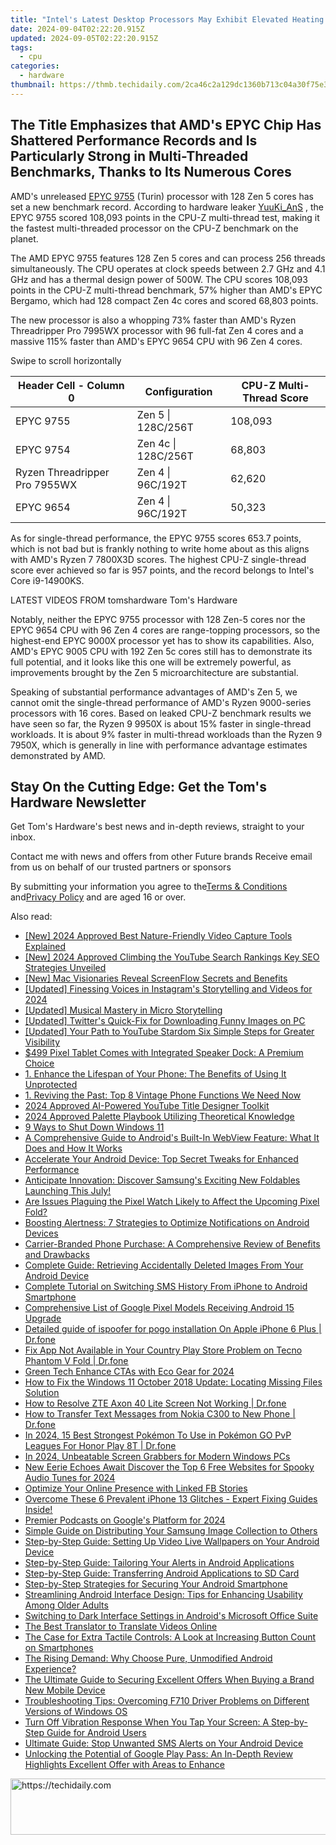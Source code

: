 ```yaml
---
title: "Intel's Latest Desktop Processors May Exhibit Elevated Heating Issues: Maximum Operational Temps Increased?"
date: 2024-09-04T02:22:20.915Z
updated: 2024-09-05T02:22:20.915Z
tags:
  - cpu
categories:
  - hardware
thumbnail: https://thmb.techidaily.com/2ca46c2a129dc1360b713c04a30f75e3e36c2cb0f971400d44a0a7430d69515d.jpg
---
```


## The Title Emphasizes that AMD's EPYC Chip Has Shattered Performance Records and Is Particularly Strong in Multi-Threaded Benchmarks, Thanks to Its Numerous Cores

AMD's unreleased [EPYC 9755](https://www.tomshardware.com/pc-components/cpus/amd-announces-3nm-epyc-turin-launching-with-192-cores-and-384-threads-in-second-half-of-2024-54x-faster-than-intel-xeon-in-ai-workload) (Turin) processor with 128 Zen 5 cores has set a new benchmark record. According to hardware leaker [YuuKi_AnS](https://x.com/yuuki%5Fans/status/1816185684753015066) , the EPYC 9755 scored 108,093 points in the CPU-Z multi-thread test, making it the fastest multi-threaded processor on the CPU-Z benchmark on the planet.

 The AMD EPYC 9755 features 128 Zen 5 cores and can process 256 threads simultaneously. The CPU operates at clock speeds between 2.7 GHz and 4.1 GHz and has a thermal design power of 500W. The CPU scores 108,093 points in the CPU-Z multi-thread benchmark, 57% higher than AMD's EPYC Bergamo, which had 128 compact Zen 4c cores and scored 68,803 points.

 The new processor is also a whopping 73% faster than AMD's Ryzen Threadripper Pro 7995WX processor with 96 full-fat Zen 4 cores and a massive 115% faster than AMD's EPYC 9654 CPU with 96 Zen 4 cores.

 Swipe to scroll horizontally

| Header Cell - Column 0        | Configuration       | CPU-Z Multi-Thread Score |
| ----------------------------- | ------------------- | ------------------------ |
| EPYC 9755                     | Zen 5 \| 128C/256T  | 108,093                  |
| EPYC 9754                     | Zen 4c \| 128C/256T | 68,803                   |
| Ryzen Threadripper Pro 7955WX | Zen 4 \| 96C/192T   | 62,620                   |
| EPYC 9654                     | Zen 4 \| 96C/192T   | 50,323                   |

 As for single-thread performance, the EPYC 9755 scores 653.7 points, which is not bad but is frankly nothing to write home about as this aligns with AMD's Ryzen 7 7800X3D scores. The highest CPU-Z single-thread score ever achieved so far is 957 points, and the record belongs to Intel's Core i9-14900KS.

 LATEST VIDEOS FROM tomshardware Tom's Hardware

 Notably, neither the EPYC 9755 processor with 128 Zen-5 cores nor the EPYC 9654 CPU with 96 Zen 4 cores are range-topping processors, so the highest-end EPYC 9000X processor yet has to show its capabilities. Also, AMD's EPYC 9005 CPU with 192 Zen 5c cores still has to demonstrate its full potential, and it looks like this one will be extremely powerful, as improvements brought by the Zen 5 microarchitecture are substantial.

 Speaking of substantial performance advantages of AMD's Zen 5, we cannot omit the single-thread performance of AMD's Ryzen 9000-series processors with 16 cores. Based on leaked CPU-Z benchmark results we have seen so far, the Ryzen 9 9950X is about 15% faster in single-thread workloads. It is about 9% faster in multi-thread workloads than the Ryzen 9 7950X, which is generally in line with performance advantage estimates demonstrated by AMD.

## Stay On the Cutting Edge: Get the Tom's Hardware Newsletter

 Get Tom's Hardware's best news and in-depth reviews, straight to your inbox.

 Contact me with news and offers from other Future brands  Receive email from us on behalf of our trusted partners or sponsors

 By submitting your information you agree to the[Terms & Conditions](https://futureplc.com/terms-conditions/) and[Privacy Policy](https://futureplc.com/privacy-policy/) and are aged 16 or over.


<ins class="adsbygoogle"
     style="display:block"
     data-ad-format="autorelaxed"
     data-ad-client="ca-pub-7571918770474297"
     data-ad-slot="1223367746"></ins>



<ins class="adsbygoogle"
     style="display:block"
     data-ad-client="ca-pub-7571918770474297"
     data-ad-slot="8358498916"
     data-ad-format="auto"
     data-full-width-responsive="true"></ins>

<span class="atpl-alsoreadstyle">Also read:</span>
<div><ul>
<li><a href="https://remote-screen-capture.techidaily.com/new-2024-approved-best-nature-friendly-video-capture-tools-explained/"><u>[New] 2024 Approved  Best Nature-Friendly Video Capture Tools Explained</u></a></li>
<li><a href="https://facebook-record-videos.techidaily.com/new-2024-approved-climbing-the-youtube-search-rankings-key-seo-strategies-unveiled/"><u>[New] 2024 Approved  Climbing the YouTube Search Rankings  Key SEO Strategies Unveiled</u></a></li>
<li><a href="https://desktop-recording.techidaily.com/new-mac-visionaries-reveal-screenflow-secrets-and-benefits/"><u>[New] Mac Visionaries Reveal ScreenFlow Secrets and Benefits</u></a></li>
<li><a href="https://instagram-video-files.techidaily.com/updated-finessing-voices-in-instagrams-storytelling-and-videos-for-2024/"><u>[Updated] Finessing Voices in Instagram's Storytelling and Videos for 2024</u></a></li>
<li><a href="https://extra-guidance.techidaily.com/updated-musical-mastery-in-micro-storytelling/"><u>[Updated] Musical Mastery in Micro Storytelling</u></a></li>
<li><a href="https://twitter-videos.techidaily.com/updated-twitters-quick-fix-for-downloading-funny-images-on-pc/"><u>[Updated] Twitter's Quick-Fix for Downloading Funny Images on PC</u></a></li>
<li><a href="https://youtube-web.techidaily.com/ed-your-path-to-youtube-stardom-six-simple-steps-for-greater-visibility/"><u>[Updated] Your Path to YouTube Stardom  Six Simple Steps for Greater Visibility</u></a></li>
<li><a href="https://hardware-help.techidaily.com/499-pixel-tablet-comes-with-integrated-speaker-dock-a-premium-choice/"><u>$499 Pixel Tablet Comes with Integrated Speaker Dock: A Premium Choice</u></a></li>
<li><a href="https://hardware-help.techidaily.com/1-enhance-the-lifespan-of-your-phone-the-benefits-of-using-it-unprotected/"><u>1. Enhance the Lifespan of Your Phone: The Benefits of Using It Unprotected</u></a></li>
<li><a href="https://hardware-help.techidaily.com/1-reviving-the-past-top-8-vintage-phone-functions-we-need-now/"><u>1. Reviving the Past: Top 8 Vintage Phone Functions We Need Now</u></a></li>
<li><a href="https://extra-lessons.techidaily.com/2024-approved-ai-powered-youtube-title-designer-toolkit/"><u>2024 Approved  AI-Powered YouTube Title Designer Toolkit</u></a></li>
<li><a href="https://extra-approaches.techidaily.com/2024-approved-palette-playbook-utilizing-theoretical-knowledge/"><u>2024 Approved  Palette Playbook  Utilizing Theoretical Knowledge</u></a></li>
<li><a href="https://win11.techidaily.com/9-ways-to-shut-down-windows-11/"><u>9 Ways to Shut Down Windows 11</u></a></li>
<li><a href="https://hardware-help.techidaily.com/a-comprehensive-guide-to-androids-built-in-webview-feature-what-it-does-and-how-it-works/"><u>A Comprehensive Guide to Android's Built-In WebView Feature: What It Does and How It Works</u></a></li>
<li><a href="https://hardware-help.techidaily.com/accelerate-your-android-device-top-secret-tweaks-for-enhanced-performance/"><u>Accelerate Your Android Device: Top Secret Tweaks for Enhanced Performance</u></a></li>
<li><a href="https://hardware-help.techidaily.com/anticipate-innovation-discover-samsungs-exciting-new-foldables-launching-this-july/"><u>Anticipate Innovation: Discover Samsung's Exciting New Foldables Launching This July!</u></a></li>
<li><a href="https://hardware-help.techidaily.com/are-issues-plaguing-the-pixel-watch-likely-to-affect-the-upcoming-pixel-fold/"><u>Are Issues Plaguing the Pixel Watch Likely to Affect the Upcoming Pixel Fold?</u></a></li>
<li><a href="https://hardware-help.techidaily.com/boosting-alertness-7-strategies-to-optimize-notifications-on-android-devices/"><u>Boosting Alertness: 7 Strategies to Optimize Notifications on Android Devices</u></a></li>
<li><a href="https://hardware-help.techidaily.com/carrier-branded-phone-purchase-a-comprehensive-review-of-benefits-and-drawbacks/"><u>Carrier-Branded Phone Purchase: A Comprehensive Review of Benefits and Drawbacks</u></a></li>
<li><a href="https://hardware-help.techidaily.com/complete-guide-retrieving-accidentally-deleted-images-from-your-android-device/"><u>Complete Guide: Retrieving Accidentally Deleted Images From Your Android Device</u></a></li>
<li><a href="https://hardware-help.techidaily.com/complete-tutorial-on-switching-sms-history-from-iphone-to-android-smartphone/"><u>Complete Tutorial on Switching SMS History From iPhone to Android Smartphone</u></a></li>
<li><a href="https://hardware-help.techidaily.com/comprehensive-list-of-google-pixel-models-receiving-android-15-upgrade/"><u>Comprehensive List of Google Pixel Models Receiving Android 15 Upgrade</u></a></li>
<li><a href="https://ios-pokemon-go.techidaily.com/detailed-guide-of-ispoofer-for-pogo-installation-on-apple-iphone-6-plus-drfone-by-drfone-virtual-ios/"><u>Detailed guide of ispoofer for pogo installation On Apple iPhone 6 Plus | Dr.fone</u></a></li>
<li><a href="https://howto.techidaily.com/fix-app-not-available-in-your-country-play-store-problem-on-tecno-phantom-v-fold-drfone-by-drfone-fix-android-problems-fix-android-problems/"><u>Fix App Not Available in Your Country Play Store Problem on Tecno Phantom V Fold | Dr.fone</u></a></li>
<li><a href="https://youtube-stream.techidaily.com/green-tech-enhance-ctas-with-eco-gear-for-2024/"><u>Green Tech  Enhance CTAs with Eco Gear for 2024</u></a></li>
<li><a href="https://techtrends.techidaily.com/how-to-fix-the-windows-11-october-2018-update-locating-missing-files-solution/"><u>How to Fix the Windows 11 October 2018 Update: Locating Missing Files Solution</u></a></li>
<li><a href="https://fix-guide.techidaily.com/how-to-resolve-zte-axon-40-lite-screen-not-working-drfone-by-drfone-fix-android-problems-fix-android-problems/"><u>How to Resolve ZTE Axon 40 Lite Screen Not Working | Dr.fone</u></a></li>
<li><a href="https://android-transfer.techidaily.com/how-to-transfer-text-messages-from-nokia-c300-to-new-phone-drfone-by-drfone-transfer-from-android-transfer-from-android/"><u>How to Transfer Text Messages from Nokia C300 to New Phone | Dr.fone</u></a></li>
<li><a href="https://pokemon-go-android.techidaily.com/in-2024-15-best-strongest-pokemon-to-use-in-pokemon-go-pvp-leagues-for-honor-play-8t-drfone-by-drfone-virtual-android/"><u>In 2024, 15 Best Strongest Pokémon To Use in Pokémon GO PvP Leagues For Honor Play 8T | Dr.fone</u></a></li>
<li><a href="https://video-capture.techidaily.com/in-2024-unbeatable-screen-grabbers-for-modern-windows-pcs/"><u>In 2024, Unbeatable Screen Grabbers for Modern Windows PCs</u></a></li>
<li><a href="https://voice-adjusting.techidaily.com/new-eerie-echoes-await-discover-the-top-6-free-websites-for-spooky-audio-tunes-for-2024/"><u>New Eerie Echoes Await Discover the Top 6 Free Websites for Spooky Audio Tunes for 2024</u></a></li>
<li><a href="https://facebook-video-recording.techidaily.com/optimize-your-online-presence-with-linked-fb-stories/"><u>Optimize Your Online Presence with Linked FB Stories</u></a></li>
<li><a href="https://fox-that.techidaily.com/1721462113834-overcome-these-6-prevalent-iphone-13-glitches-expert-fixing-guides-inside/"><u>Overcome These 6 Prevalent iPhone 13 Glitches - Expert Fixing Guides Inside!</u></a></li>
<li><a href="https://extra-guidance.techidaily.com/premier-podcasts-on-googles-platform-for-2024/"><u>Premier Podcasts on Google's Platform for 2024</u></a></li>
<li><a href="https://hardware-help.techidaily.com/simple-guide-on-distributing-your-samsung-image-collection-to-others/"><u>Simple Guide on Distributing Your Samsung Image Collection to Others</u></a></li>
<li><a href="https://hardware-help.techidaily.com/step-by-step-guide-setting-up-video-live-wallpapers-on-your-android-device/"><u>Step-by-Step Guide: Setting Up Video Live Wallpapers on Your Android Device</u></a></li>
<li><a href="https://hardware-help.techidaily.com/step-by-step-guide-tailoring-your-alerts-in-android-applications/"><u>Step-by-Step Guide: Tailoring Your Alerts in Android Applications</u></a></li>
<li><a href="https://hardware-help.techidaily.com/step-by-step-guide-transferring-android-applications-to-sd-card/"><u>Step-by-Step Guide: Transferring Android Applications to SD Card</u></a></li>
<li><a href="https://hardware-help.techidaily.com/step-by-step-strategies-for-securing-your-android-smartphone/"><u>Step-by-Step Strategies for Securing Your Android Smartphone</u></a></li>
<li><a href="https://hardware-help.techidaily.com/streamlining-android-interface-design-tips-for-enhancing-usability-among-older-adults/"><u>Streamlining Android Interface Design: Tips for Enhancing Usability Among Older Adults</u></a></li>
<li><a href="https://hardware-help.techidaily.com/switching-to-dark-interface-settings-in-androids-microsoft-office-suite/"><u>Switching to Dark Interface Settings in Android's Microsoft Office Suite</u></a></li>
<li><a href="https://ai-video-translation.techidaily.com/the-best-translator-to-translate-videos-online/"><u>The Best Translator to Translate Videos Online</u></a></li>
<li><a href="https://hardware-help.techidaily.com/the-case-for-extra-tactile-controls-a-look-at-increasing-button-count-on-smartphones/"><u>The Case for Extra Tactile Controls: A Look at Increasing Button Count on Smartphones</u></a></li>
<li><a href="https://hardware-help.techidaily.com/the-rising-demand-why-choose-pure-unmodified-android-experience/"><u>The Rising Demand: Why Choose Pure, Unmodified Android Experience?</u></a></li>
<li><a href="https://hardware-help.techidaily.com/the-ultimate-guide-to-securing-excellent-offers-when-buying-a-brand-new-mobile-device/"><u>The Ultimate Guide to Securing Excellent Offers When Buying a Brand New Mobile Device</u></a></li>
<li><a href="https://driver-download.techidaily.com/troubleshooting-tips-overcoming-f710-driver-problems-on-different-versions-of-windows-os/"><u>Troubleshooting Tips: Overcoming F710 Driver Problems on Different Versions of Windows OS</u></a></li>
<li><a href="https://hardware-help.techidaily.com/turn-off-vibration-response-when-you-tap-your-screen-a-step-by-step-guide-for-android-users/"><u>Turn Off Vibration Response When You Tap Your Screen: A Step-by-Step Guide for Android Users</u></a></li>
<li><a href="https://hardware-help.techidaily.com/ultimate-guide-stop-unwanted-sms-alerts-on-your-android-device/"><u>Ultimate Guide: Stop Unwanted SMS Alerts on Your Android Device</u></a></li>
<li><a href="https://hardware-help.techidaily.com/unlocking-the-potential-of-google-play-pass-an-in-depth-review-highlights-excellent-offer-with-areas-to-enhance/"><u>Unlocking the Potential of Google Play Pass: An In-Depth Review Highlights Excellent Offer with Areas to Enhance</u></a></li>
</ul></div>

<!-- affiliate ads begin -->
<a href="https://aligracehair.sjv.io/c/5597632/2047411/19272" target="_top" id="2047411">
  <img src="//a.impactradius-go.com/display-ad/19272-2047411" border="0" alt="https://techidaily.com" width="728" height="90"/>
</a>
<img height="0" width="0" src="https://aligracehair.sjv.io/i/5597632/2047411/19272" style="position:absolute;visibility:hidden;" border="0" />
<!-- affiliate ads end -->